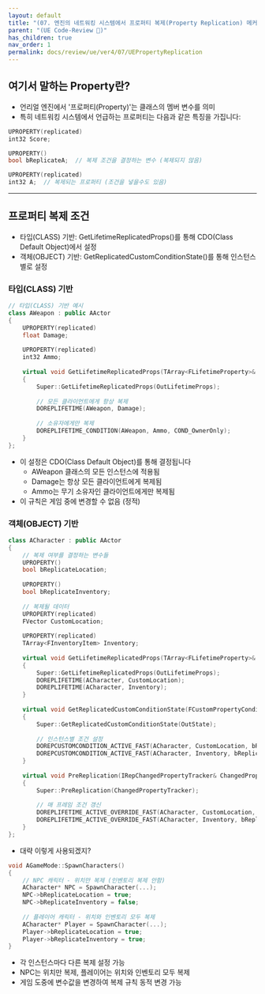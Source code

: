 ```yaml
---
layout: default
title: "(07. 엔진의 네트워킹 시스템에서 프로퍼티 복제(Property Replication) 메커니즘)"
parent: "(UE Code-Review 🤖)"
has_children: true
nav_order: 1
permalink: docs/review/ue/ver4/07/UEPropertyReplication
---
```


## 여기서 말하는 Property란?

* 언리얼 엔진에서 '프로퍼티(Property)'는 클래스의 멤버 변수를 의미
* 특히 네트워킹 시스템에서 언급하는 프로퍼티는 다음과 같은 특징을 가집니다:

```cpp
UPROPERTY(replicated)
int32 Score;
```

```cpp
UPROPERTY()
bool bReplicateA;  // 복제 조건을 결정하는 변수 (복제되지 않음)

UPROPERTY(replicated)
int32 A;  // 복제되는 프로퍼티 (조건을 넣을수도 있음)
```

---

## 프로퍼티 복제 조건

* 타입(CLASS) 기반: GetLifetimeReplicatedProps()를 통해 CDO(Class Default Object)에서 설정
* 객체(OBJECT) 기반: GetReplicatedCustomConditionState()를 통해 인스턴스별로 설정

### 타입(CLASS) 기반

```cpp
// 타입(CLASS) 기반 예시
class AWeapon : public AActor
{
    UPROPERTY(replicated)
    float Damage;
    
    UPROPERTY(replicated)
    int32 Ammo;
    
    virtual void GetLifetimeReplicatedProps(TArray<FLifetimeProperty>& OutLifetimeProps) const override
    {
        Super::GetLifetimeReplicatedProps(OutLifetimeProps);
        
        // 모든 클라이언트에게 항상 복제
        DOREPLIFETIME(AWeapon, Damage);
        
        // 소유자에게만 복제
        DOREPLIFETIME_CONDITION(AWeapon, Ammo, COND_OwnerOnly);
    }
};
```

* 이 설정은 CDO(Class Default Object)를 통해 결정됩니다
    * AWeapon 클래스의 모든 인스턴스에 적용됨
    * Damage는 항상 모든 클라이언트에게 복제됨
    * Ammo는 무기 소유자인 클라이언트에게만 복제됨
* 이 규칙은 게임 중에 변경할 수 없음 (정적)

### 객체(OBJECT) 기반

```cpp
class ACharacter : public AActor
{
    // 복제 여부를 결정하는 변수들
    UPROPERTY()
    bool bReplicateLocation;
    
    UPROPERTY()
    bool bReplicateInventory;
    
    // 복제될 데이터
    UPROPERTY(replicated)
    FVector CustomLocation;
    
    UPROPERTY(replicated)
    TArray<FInventoryItem> Inventory;
    
    virtual void GetLifetimeReplicatedProps(TArray<FLifetimeProperty>& OutLifetimeProps) const override
    {
        Super::GetLifetimeReplicatedProps(OutLifetimeProps);
        DOREPLIFETIME(ACharacter, CustomLocation);
        DOREPLIFETIME(ACharacter, Inventory);
    }
    
    virtual void GetReplicatedCustomConditionState(FCustomPropertyConditionState& OutState) const override
    {
        Super::GetReplicatedCustomConditionState(OutState);
        
        // 인스턴스별 조건 설정
        DOREPCUSTOMCONDITION_ACTIVE_FAST(ACharacter, CustomLocation, bReplicateLocation);
        DOREPCUSTOMCONDITION_ACTIVE_FAST(ACharacter, Inventory, bReplicateInventory);
    }
    
    virtual void PreReplication(IRepChangedPropertyTracker& ChangedPropertyTracker) override
    {
        Super::PreReplication(ChangedPropertyTracker);
        
        // 매 프레임 조건 갱신
        DOREPLIFETIME_ACTIVE_OVERRIDE_FAST(ACharacter, CustomLocation, bReplicateLocation);
        DOREPLIFETIME_ACTIVE_OVERRIDE_FAST(ACharacter, Inventory, bReplicateInventory);
    }
};
```

* 대략 이렇게 사용되겠지?

```cpp
void AGameMode::SpawnCharacters()
{
    // NPC 캐릭터 - 위치만 복제 (인벤토리 복제 안함)
    ACharacter* NPC = SpawnCharacter(...);
    NPC->bReplicateLocation = true;
    NPC->bReplicateInventory = false;
    
    // 플레이어 캐릭터 - 위치와 인벤토리 모두 복제
    ACharacter* Player = SpawnCharacter(...);
    Player->bReplicateLocation = true;
    Player->bReplicateInventory = true;
}
```

* 각 인스턴스마다 다른 복제 설정 가능
* NPC는 위치만 복제, 플레이어는 위치와 인벤토리 모두 복제
* 게임 도중에 변수값을 변경하여 복제 규칙 동적 변경 가능
